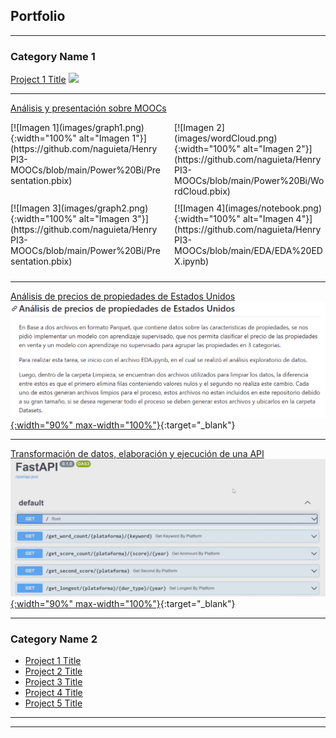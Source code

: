 ## Portfolio

---

### Category Name 1 

[Project 1 Title](/sample_page)
<img src="images/dummy_thumbnail.jpg?raw=true"/>

---
[Análisis y presentación sobre MOOCs](https://github.com/naguieta/HenryPI3-MOOCs/tree/main)

<div style="display: flex; justify-content: space-between; flex-wrap: wrap;">
   <div style="width: 48%; margin-bottom: 10px;">
      [![Imagen 1](images/graph1.png){:width="100%" alt="Imagen 1"}](https://github.com/naguieta/HenryPI3-MOOCs/blob/main/Power%20Bi/Presentation.pbix)
   </div>
   <div style="width: 48%; margin-bottom: 10px;">
      [![Imagen 2](images/wordCloud.png){:width="100%" alt="Imagen 2"}](https://github.com/naguieta/HenryPI3-MOOCs/blob/main/Power%20Bi/WordCloud.pbix)
   </div>
</div>

<div style="display: flex; justify-content: space-between; flex-wrap: wrap;">
   <div style="width: 48%; margin-bottom: 10px;">
      [![Imagen 3](images/graph2.png){:width="100%" alt="Imagen 3"}](https://github.com/naguieta/HenryPI3-MOOCs/blob/main/Power%20Bi/Presentation.pbix)
   </div>
   <div style="width: 48%; margin-bottom: 10px;">
      [![Imagen 4](images/notebook.png){:width="100%" alt="Imagen 4"}](https://github.com/naguieta/HenryPI3-MOOCs/blob/main/EDA/EDA%20EDX.ipynb)
   </div>
</div>

---
[Análisis de precios de propiedades de Estados Unidos](https://github.com/naguieta/HenryPI2-Datathon)
[![Imagen](images/analisis.png){:width="90%" max-width="100%"}](https://github.com/naguieta/HenryPI2-Datathon){:target="_blank"}

---
[Transformación de datos, elaboración y ejecución de una API](https://github.com/naguieta/HenryPI1-ETL_API)
<br>
[![Imagen](images/FastApi.png){:width="90%" max-width="100%"}](https://github.com/naguieta/HenryPI1-ETL_API){:target="_blank"}

---


### Category Name 2

- [Project 1 Title](http://example.com/)
- [Project 2 Title](http://example.com/)
- [Project 3 Title](http://example.com/)
- [Project 4 Title](http://example.com/)
- [Project 5 Title](http://example.com/)

---




---
